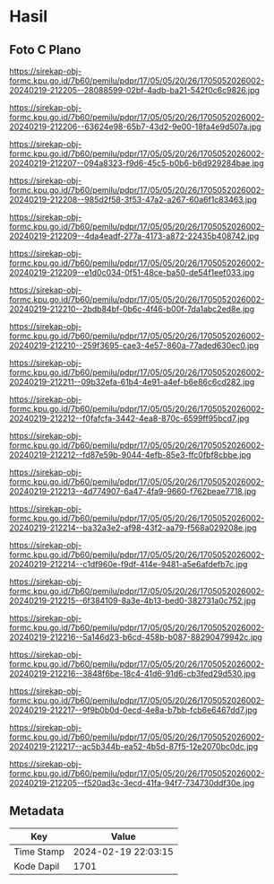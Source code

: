 # Hasil

## Foto C Plano

https://sirekap-obj-formc.kpu.go.id/7b60/pemilu/pdpr/17/05/05/20/26/1705052026002-20240219-212205--28088599-02bf-4adb-ba21-542f0c6c9826.jpg

https://sirekap-obj-formc.kpu.go.id/7b60/pemilu/pdpr/17/05/05/20/26/1705052026002-20240219-212206--63624e98-65b7-43d2-9e00-18fa4e9d507a.jpg

https://sirekap-obj-formc.kpu.go.id/7b60/pemilu/pdpr/17/05/05/20/26/1705052026002-20240219-212207--094a8323-f9d6-45c5-b0b6-b6d929284bae.jpg

https://sirekap-obj-formc.kpu.go.id/7b60/pemilu/pdpr/17/05/05/20/26/1705052026002-20240219-212208--985d2f58-3f53-47a2-a267-60a6f1c83463.jpg

https://sirekap-obj-formc.kpu.go.id/7b60/pemilu/pdpr/17/05/05/20/26/1705052026002-20240219-212209--4da4eadf-277a-4173-a872-22435b408742.jpg

https://sirekap-obj-formc.kpu.go.id/7b60/pemilu/pdpr/17/05/05/20/26/1705052026002-20240219-212209--e1d0c034-0f51-48ce-ba50-de54f1eef033.jpg

https://sirekap-obj-formc.kpu.go.id/7b60/pemilu/pdpr/17/05/05/20/26/1705052026002-20240219-212210--2bdb84bf-0b6c-4f46-b00f-7da1abc2ed8e.jpg

https://sirekap-obj-formc.kpu.go.id/7b60/pemilu/pdpr/17/05/05/20/26/1705052026002-20240219-212210--259f3695-cae3-4e57-860a-77aded630ec0.jpg

https://sirekap-obj-formc.kpu.go.id/7b60/pemilu/pdpr/17/05/05/20/26/1705052026002-20240219-212211--09b32efa-61b4-4e91-a4ef-b6e86c6cd282.jpg

https://sirekap-obj-formc.kpu.go.id/7b60/pemilu/pdpr/17/05/05/20/26/1705052026002-20240219-212212--f0fafcfa-3442-4ea8-870c-6599ff95bcd7.jpg

https://sirekap-obj-formc.kpu.go.id/7b60/pemilu/pdpr/17/05/05/20/26/1705052026002-20240219-212212--fd87e59b-9044-4efb-85e3-ffc0fbf8cbbe.jpg

https://sirekap-obj-formc.kpu.go.id/7b60/pemilu/pdpr/17/05/05/20/26/1705052026002-20240219-212213--4d774907-6a47-4fa9-9660-f762beae7718.jpg

https://sirekap-obj-formc.kpu.go.id/7b60/pemilu/pdpr/17/05/05/20/26/1705052026002-20240219-212214--ba32a3e2-af98-43f2-aa79-f568a029208e.jpg

https://sirekap-obj-formc.kpu.go.id/7b60/pemilu/pdpr/17/05/05/20/26/1705052026002-20240219-212214--c1df960e-f9df-414e-9481-a5e6afdefb7c.jpg

https://sirekap-obj-formc.kpu.go.id/7b60/pemilu/pdpr/17/05/05/20/26/1705052026002-20240219-212215--6f384109-8a3e-4b13-bed0-382731a0c752.jpg

https://sirekap-obj-formc.kpu.go.id/7b60/pemilu/pdpr/17/05/05/20/26/1705052026002-20240219-212216--5a146d23-b6cd-458b-b087-88290479942c.jpg

https://sirekap-obj-formc.kpu.go.id/7b60/pemilu/pdpr/17/05/05/20/26/1705052026002-20240219-212216--3848f6be-18c4-41d6-91d6-cb3fed29d530.jpg

https://sirekap-obj-formc.kpu.go.id/7b60/pemilu/pdpr/17/05/05/20/26/1705052026002-20240219-212217--9f9b0b0d-0ecd-4e8a-b7bb-fcb6e6467dd7.jpg

https://sirekap-obj-formc.kpu.go.id/7b60/pemilu/pdpr/17/05/05/20/26/1705052026002-20240219-212217--ac5b344b-ea52-4b5d-87f5-12e2070bc0dc.jpg

https://sirekap-obj-formc.kpu.go.id/7b60/pemilu/pdpr/17/05/05/20/26/1705052026002-20240219-212205--f520ad3c-3ecd-41fa-94f7-734730ddf30e.jpg


## Metadata

| Key        | Value               |
| ---------- | ------------------- |
| Time Stamp | 2024-02-19 22:03:15 |
| Kode Dapil | 1701                |



